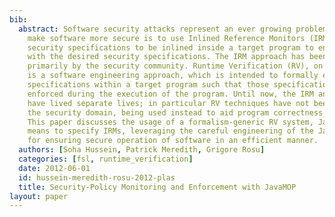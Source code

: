 ```yaml
---
bib:
  abstract: Software security attacks represent an ever growing problem. One way to
    make software more secure is to use Inlined Reference Monitors (IRMs), which allow
    security specifications to be inlined inside a target program to ensure its compliance
    with the desired security specifications. The IRM approach has been developed
    primarily by the security community. Runtime Verification (RV), on the other hand,
    is a software engineering approach, which is intended to formally encode system
    specifications within a target program such that those specifications can be later
    enforced during the execution of the program. Until now, the IRM and RV approaches
    have lived separate lives; in particular RV techniques have not been applied to
    the security domain, being used instead to aid program correctness and testing.
    This paper discusses the usage of a formalism-generic RV system, JavaMOP, as a
    means to specify IRMs, leveraging the careful engineering of the JavaMOP system
    for ensuring secure operation of software in an efficient manner.
  authors: [Soha Hussein, Patrick Meredith, Grigore Rosu]
  categories: [fsl, runtime_verification]
  date: 2012-06-01
  id: hussein-meredith-rosu-2012-plas
  title: Security-Policy Monitoring and Enforcement with JavaMOP
layout: paper
---
```

